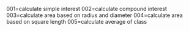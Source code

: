 001=calculate simple interest
002=calculate compound interest
003=calculate area based on radius and diameter
004=calculate area based on square length
005=calculate average of class 
